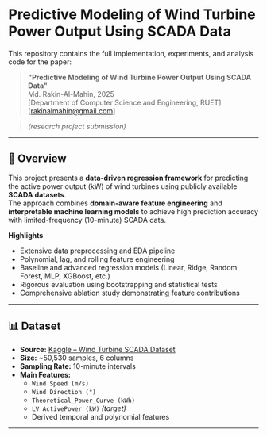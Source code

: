 # Predictive Modeling of Wind Turbine Power Output Using SCADA Data

This repository contains the full implementation, experiments, and analysis code for the paper:

> **"Predictive Modeling of Wind Turbine Power Output Using SCADA Data"**  
> Md. Rakin-Al-Mahin, 2025  
> [Department of Computer Science and Engineering, RUET]  
> [rakinalmahin@gmail.com]

> _(research project submission)_

---

## 📘 Overview

This project presents a **data-driven regression framework** for predicting the active power output (kW) of wind turbines using publicly available **SCADA datasets**.  
The approach combines **domain-aware feature engineering** and **interpretable machine learning models** to achieve high prediction accuracy with limited-frequency (10-minute) SCADA data.

**Highlights**

- Extensive data preprocessing and EDA pipeline
- Polynomial, lag, and rolling feature engineering
- Baseline and advanced regression models (Linear, Ridge, Random Forest, MLP, XGBoost, etc.)
- Rigorous evaluation using bootstrapping and statistical tests
- Comprehensive ablation study demonstrating feature contributions

---

## 📊 Dataset

- **Source:** [Kaggle – Wind Turbine SCADA Dataset](https://www.kaggle.com/datasets/berkerisen/wind-turbine-scada-dataset/data)
- **Size:** ~50,530 samples, 6 columns
- **Sampling Rate:** 10-minute intervals
- **Main Features:**
  - `Wind Speed (m/s)`
  - `Wind Direction (°)`
  - `Theoretical_Power_Curve (kWh)`
  - `LV ActivePower (kW)` _(target)_
  - Derived temporal and polynomial features

---
